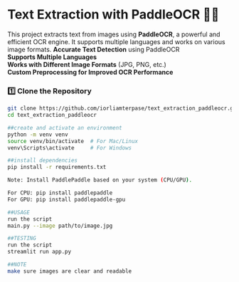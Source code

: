 # Text Extraction with PaddleOCR 📝🚀
This project extracts text from images using **PaddleOCR**, a powerful and efficient OCR engine. It supports multiple languages and works on various image formats.
**Accurate Text Detection** using PaddleOCR  
**Supports Multiple Languages**  
**Works with Different Image Formats** (JPG, PNG, etc.)  
**Custom Preprocessing for Improved OCR Performance**  

### 1️⃣ **Clone the Repository**
```bash
git clone https://github.com/iorliamterpase/text_extraction_paddleocr.git
cd text_extraction_paddleocr

##create and activate an environment
python -m venv venv
source venv/bin/activate  # For Mac/Linux
venv\Scripts\activate     # For Windows

##install dependencies
pip install -r requirements.txt

Note: Install PaddlePaddle based on your system (CPU/GPU).

For CPU: pip install paddlepaddle
For GPU: pip install paddlepaddle-gpu

##USAGE
run the script
main.py --image path/to/image.jpg

##TESTING
run the script
streamlit run app.py

##NOTE
make sure images are clear and readable




